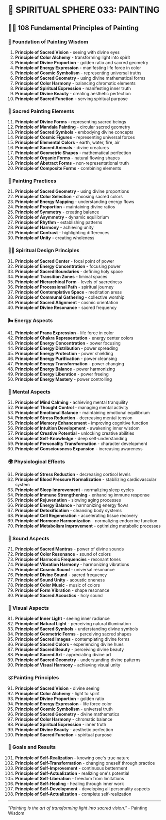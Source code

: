# 🌟 SPIRITUAL SPHERE 033: PAINTING

## 🧘‍♀️ 108 Fundamental Principles of Painting

### 🌌 Foundation of Painting Wisdom

1. **Principle of Sacred Vision** - seeing with divine eyes
2. **Principle of Color Alchemy** - transforming light into spirit
3. **Principle of Divine Proportion** - golden ratio and sacred geometry
4. **Principle of Energy Expression** - manifesting life force in color
5. **Principle of Cosmic Symbolism** - representing universal truths
6. **Principle of Sacred Geometry** - using divine mathematical forms
7. **Principle of Color Harmony** - balancing chromatic elements
8. **Principle of Spiritual Expression** - manifesting inner truth
9. **Principle of Divine Beauty** - creating aesthetic perfection
10. **Principle of Sacred Function** - serving spiritual purpose

### 🎯 Sacred Painting Elements

11. **Principle of Divine Forms** - representing sacred beings
12. **Principle of Mandala Painting** - circular sacred geometry
13. **Principle of Sacred Symbols** - embodying divine concepts
14. **Principle of Cosmic Figures** - representing universal forces
15. **Principle of Elemental Colors** - earth, water, fire, air
16. **Principle of Sacred Animals** - divine creatures
17. **Principle of Geometric Shapes** - mathematical perfection
18. **Principle of Organic Forms** - natural flowing shapes
19. **Principle of Abstract Forms** - non-representational truth
20. **Principle of Composite Forms** - combining elements

### 🌟 Painting Practices

21. **Principle of Sacred Geometry** - using divine proportions
22. **Principle of Color Selection** - choosing sacred colors
23. **Principle of Energy Mapping** - understanding energy flows
24. **Principle of Proportion** - maintaining divine ratios
25. **Principle of Symmetry** - creating balance
26. **Principle of Asymmetry** - dynamic equilibrium
27. **Principle of Rhythm** - establishing patterns
28. **Principle of Harmony** - achieving unity
29. **Principle of Contrast** - highlighting differences
30. **Principle of Unity** - creating wholeness

### 🧘‍♀️ Spiritual Design Principles

31. **Principle of Sacred Center** - focal point of power
32. **Principle of Energy Concentration** - focusing power
33. **Principle of Sacred Boundaries** - defining holy space
34. **Principle of Transition Zones** - liminal spaces
35. **Principle of Hierarchical Form** - levels of sacredness
36. **Principle of Processional Path** - spiritual journey
37. **Principle of Contemplative Space** - meditation areas
38. **Principle of Communal Gathering** - collective worship
39. **Principle of Sacred Alignment** - cosmic orientation
40. **Principle of Divine Resonance** - sacred frequency

### 🌬️ Energy Aspects

41. **Principle of Prana Expression** - life force in color
42. **Principle of Chakra Representation** - energy center colors
43. **Principle of Energy Concentration** - power focusing
44. **Principle of Energy Distribution** - power spreading
45. **Principle of Energy Protection** - power shielding
46. **Principle of Energy Purification** - power cleansing
47. **Principle of Energy Transformation** - power changing
48. **Principle of Energy Balance** - power harmonizing
49. **Principle of Energy Liberation** - power freeing
50. **Principle of Energy Mastery** - power controlling

### 🧠 Mental Aspects

51. **Principle of Mind Calming** - achieving mental tranquility
52. **Principle of Thought Control** - managing mental activity
53. **Principle of Emotional Balance** - maintaining emotional equilibrium
54. **Principle of Stress Reduction** - decreasing mental tension
55. **Principle of Memory Enhancement** - improving cognitive function
56. **Principle of Intuition Development** - awakening inner wisdom
57. **Principle of Creative Potential** - unlocking creative abilities
58. **Principle of Self-Knowledge** - deep self-understanding
59. **Principle of Personality Transformation** - character development
60. **Principle of Consciousness Expansion** - increasing awareness

### 🌍 Physiological Effects

61. **Principle of Stress Reduction** - decreasing cortisol levels
62. **Principle of Blood Pressure Normalization** - stabilizing cardiovascular system
63. **Principle of Sleep Improvement** - normalizing sleep cycles
64. **Principle of Immune Strengthening** - enhancing immune response
65. **Principle of Rejuvenation** - slowing aging processes
66. **Principle of Energy Balance** - harmonizing energy flows
67. **Principle of Detoxification** - cleansing body systems
68. **Principle of Cell Regeneration** - accelerating tissue recovery
69. **Principle of Hormone Harmonization** - normalizing endocrine function
70. **Principle of Metabolism Improvement** - optimizing metabolic processes

### 🎵 Sound Aspects

71. **Principle of Sacred Mantras** - power of divine sounds
72. **Principle of Color Resonance** - sound of colors
73. **Principle of Harmonic Frequencies** - resonant tones
74. **Principle of Vibration Harmony** - harmonizing vibrations
75. **Principle of Cosmic Sound** - universal resonance
76. **Principle of Divine Sound** - sacred frequency
77. **Principle of Sound Unity** - acoustic oneness
78. **Principle of Color Music** - music of colors
79. **Principle of Form Vibration** - shape resonance
80. **Principle of Sacred Acoustics** - holy sound

### 🌈 Visual Aspects

81. **Principle of Inner Light** - seeing inner radiance
82. **Principle of Natural Light** - perceiving natural illumination
83. **Principle of Sacred Symbols** - understanding divine symbols
84. **Principle of Geometric Forms** - perceiving sacred shapes
85. **Principle of Sacred Images** - contemplating divine forms
86. **Principle of Sacred Colors** - experiencing divine hues
87. **Principle of Sacred Beauty** - perceiving divine beauty
88. **Principle of Sacred Art** - appreciating divine art
89. **Principle of Sacred Geometry** - understanding divine patterns
90. **Principle of Visual Harmony** - achieving visual unity

### 🕉️ Painting Principles

91. **Principle of Sacred Vision** - divine seeing
92. **Principle of Color Alchemy** - light to spirit
93. **Principle of Divine Proportion** - golden ratio
94. **Principle of Energy Expression** - life force color
95. **Principle of Cosmic Symbolism** - universal truth
96. **Principle of Sacred Geometry** - divine mathematics
97. **Principle of Color Harmony** - chromatic balance
98. **Principle of Spiritual Expression** - inner truth
99. **Principle of Divine Beauty** - aesthetic perfection
100. **Principle of Sacred Function** - spiritual purpose

### 🚀 Goals and Results

101. **Principle of Self-Realization** - knowing one's true nature
102. **Principle of Self-Transformation** - changing oneself through practice
103. **Principle of Self-Improvement** - continuous betterment
104. **Principle of Self-Actualization** - realizing one's potential
105. **Principle of Self-Liberation** - freedom from limitations
106. **Principle of Self-Healing** - healing through inner work
107. **Principle of Self-Development** - developing all personality aspects
108. **Principle of Self-Actualization** - complete self-realization

---

*"Painting is the art of transforming light into sacred vision."* - Painting Wisdom
